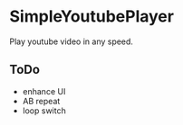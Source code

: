 # SimpleYoutubePlayer

Play youtube video in any speed.

## ToDo

* enhance UI
* AB repeat
* loop switch
